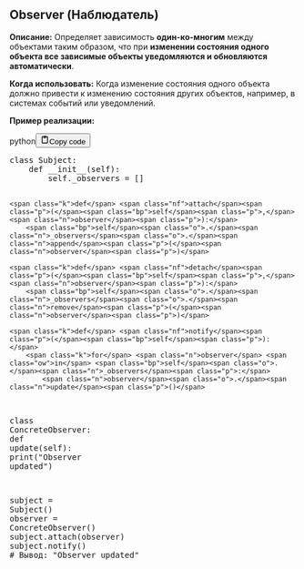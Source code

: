 <h2>Observer (Наблюдатель)</h2>
<p><strong>Описание:</strong> Определяет зависимость <strong>один-ко-многим</strong> между объектами таким образом,
что при <strong>изменении состояния одного объекта все зависимые объекты уведомляются и обновляются автоматически</strong>.</p>
<p><strong>Когда использовать:</strong> Когда изменение состояния одного объекта должно привести к изменению состояния других объектов,
например, в системах событий или уведомлений.</p>
<p><strong>Пример реализации:</strong></p>
<div class="code_element"><div class="lang_line"><text>python</text><button class="copy_code_button" onclick="CopyCode(this)"><svg style="width: 1.2em;height: 1.2em;" aria-hidden="true" xmlns="http://www.w3.org/2000/svg" fill="none" viewBox="0 0 24 24"><path stroke="currentColor" stroke-linecap="round" stroke-linejoin="round" stroke-width="2" d="M15 4h3a1 1 0 0 1 1 1v15a1 1 0 0 1-1 1H6a1 1 0 0 1-1-1V5a1 1 0 0 1 1-1h3m0 3h6m-5-4v4h4V3h-4Z"/></svg><text>Copy code</text></button></div><div class="code"><div class="highlight"><pre><span></span><span class="k">class</span> <span class="nc">Subject</span><span class="p">:</span>
    <span class="k">def</span> <span class="fm">__init__</span><span class="p">(</span><span class="bp">self</span><span class="p">):</span>
        <span class="bp">self</span><span class="o">.</span><span class="n">_observers</span> <span class="o">=</span> <span class="p">[]</span>

    <span class="k">def</span> <span class="nf">attach</span><span class="p">(</span><span class="bp">self</span><span class="p">,</span> <span class="n">observer</span><span class="p">):</span>
        <span class="bp">self</span><span class="o">.</span><span class="n">_observers</span><span class="o">.</span><span class="n">append</span><span class="p">(</span><span class="n">observer</span><span class="p">)</span>

    <span class="k">def</span> <span class="nf">detach</span><span class="p">(</span><span class="bp">self</span><span class="p">,</span> <span class="n">observer</span><span class="p">):</span>
        <span class="bp">self</span><span class="o">.</span><span class="n">_observers</span><span class="o">.</span><span class="n">remove</span><span class="p">(</span><span class="n">observer</span><span class="p">)</span>

    <span class="k">def</span> <span class="nf">notify</span><span class="p">(</span><span class="bp">self</span><span class="p">):</span>
        <span class="k">for</span> <span class="n">observer</span> <span class="ow">in</span> <span class="bp">self</span><span class="o">.</span><span class="n">_observers</span><span class="p">:</span>
            <span class="n">observer</span><span class="o">.</span><span class="n">update</span><span class="p">()</span>

<span class="k">class</span> <span class="nc">ConcreteObserver</span><span class="p">:</span>
    <span class="k">def</span> <span class="nf">update</span><span class="p">(</span><span class="bp">self</span><span class="p">):</span>
        <span class="nb">print</span><span class="p">(</span><span class="s2">&quot;Observer updated&quot;</span><span class="p">)</span>

<span class="n">subject</span> <span class="o">=</span> <span class="n">Subject</span><span class="p">()</span>
<span class="n">observer</span> <span class="o">=</span> <span class="n">ConcreteObserver</span><span class="p">()</span>
<span class="n">subject</span><span class="o">.</span><span class="n">attach</span><span class="p">(</span><span class="n">observer</span><span class="p">)</span>
<span class="n">subject</span><span class="o">.</span><span class="n">notify</span><span class="p">()</span>  <span class="c1"># Вывод: &quot;Observer updated&quot;</span>
</pre></div></div></div>